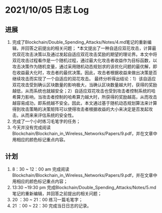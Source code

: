 # 2021/10/05 日志 Log

## 进展

1. 完成了Blockchain/Double_Spending_Attacks/Notes/4.md笔记的重新编辑，并回答之前提出的相关问题；
   *本文提出了一种自适应双花攻击，计算最优双花攻击决策以及通过发起自适应双花攻击奖励的期望的理论界。本文中将双花攻击过程看作是一个随机过程，通过最大化攻击者收益作为目标函数，以攻击决策作为随机变量，通过采用随机动态规划求的该优化问题的最优解，即在收益最大化时，攻击者的最优决策。因此，攻击者根据收益来做出决策是否继续攻击而实现了一个自适应的双花攻击。
   最终分析得出结论：1）该自适应双花攻击受到确认区块数量的影响极大，当确认区块数量越大时，获得的奖励越低，从而系统也就越安全；2）自适应双花攻击也受到攻击者控制系统的哈希算力影响，当攻击者控制的哈希算力越大时，所获得的奖励越高，从而攻击越容易成功，即系统越不安全。因此，本文通过基于随机动态规划算法来计算得到攻击策略的决策矩阵可以使得攻击者根据收益的大小来决定是否发起攻击。从而来来评估系统的安全性。
2. 完成了一个小时练习毛笔字的任务；
3. 今天并没有完成阅读Blockchain/Blockchain_in_Wireless_Networks/Papers/9.pdf，并在文章中用相应的颜色标记重点内容。


## 计划
1. 8：30 ~ 12：00 am 完成阅读Blockchain/Blockchain_in_Wireless_Networks/Papers/9.pdf，并在文章中用相应的颜色标记重点内容；
2. 13:30 ~19:30 pm 完成Blockchain/Double_Spending_Attacks/Notes/5.md笔记的重新编辑，并回答之前提出的相关问题；
3. 20 ：30 ~ 21：00 练习一篇毛笔字；
4. 21 ：00 ~ 22：30 完成当日日志的记录。